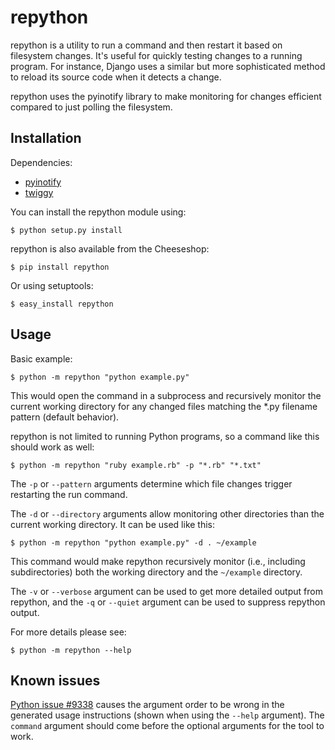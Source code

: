 repython
========

repython is a utility to run a command and then restart it based
on filesystem changes. It's useful for quickly testing changes to a
running program. For instance, Django uses a similar but more
sophisticated method to reload its source code when it detects
a change.

repython uses the pyinotify library to make monitoring for changes
efficient compared to just polling the filesystem.

Installation
------------

Dependencies:

 * [pyinotify](https://github.com/seb-m/pyinotify)
 * [twiggy](http://hg.wearpants.org/twiggy/)

You can install the repython module using:

    $ python setup.py install

repython is also available from the Cheeseshop:

    $ pip install repython

Or using setuptools:

    $ easy_install repython

Usage
-----

Basic example:

    $ python -m repython "python example.py"

This would open the command in a subprocess and recursively monitor
the current working directory for any changed files matching the *.py
filename pattern (default behavior).

repython is not limited to running Python programs, so a command like
this should work as well:

    $ python -m repython "ruby example.rb" -p "*.rb" "*.txt"

The `-p` or `--pattern` arguments determine which file changes
trigger restarting the run command.

The `-d` or `--directory` arguments allow monitoring other directories
than the current working directory. It can be used like this:

    $ python -m repython "python example.py" -d . ~/example

This command would make repython recursively monitor (i.e., including
subdirectories) both the working directory and the
`~/example` directory.

The `-v` or `--verbose` argument can be used to get more detailed
output from repython, and the `-q` or `--quiet` argument can be used
to suppress repython output.

For more details please see:

    $ python -m repython --help

Known issues
------------

[Python issue #9338](http://bugs.python.org/issue9338) causes the
argument order to be wrong in the generated usage instructions
(shown when using the `--help` argument). The `command` argument should
come before the optional arguments for the tool to work.
